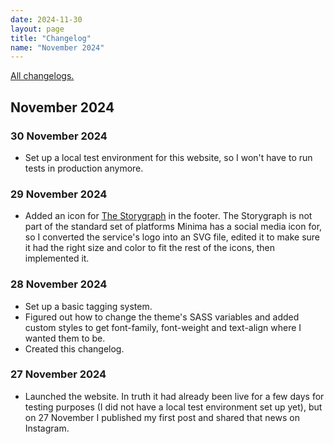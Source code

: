 ```yaml
---
date: 2024-11-30
layout: page
title: "Changelog"
name: "November 2024"
---
```

<a href="{{site.baseurl}}/changelog#history">All changelogs.</a>

## November 2024

### 30 November 2024
- Set up a local test environment for this website, so I won't have to run tests in production anymore.

### 29 November 2024
- Added an icon for [The Storygraph](https://www.thestorygraph.com/) in the footer. The Storygraph is not part of the standard set of platforms Minima has a social media icon for, so I converted the service's logo into an SVG file, edited it to make sure it had the right size and color to fit the rest of the icons, then implemented it.

### 28 November 2024
- Set up a basic tagging system.
- Figured out how to change the theme's SASS variables and added custom styles to get font-family, font-weight and text-align where I wanted them to be.
- Created this changelog.

### 27 November 2024
- Launched the website. In truth it had already been live for a few days for testing purposes (I did not have a local test environment set up yet), but on 27 November I published my first post and shared that news on Instagram.
